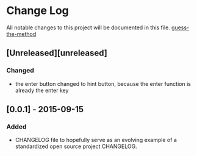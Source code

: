 # Change Log
All notable changes to this project will be documented in this file.
[guess-the-method](https://github.com/cipo7741/guess-the-method)

## [Unreleased][unreleased]

### Changed

- the enter button changed to hint button, because the enter function is already the enter key

## [0.0.1] - 2015-09-15

### Added

- CHANGELOG file to hopefully serve as an evolving example of a standardized open source project CHANGELOG.

